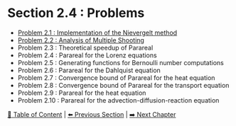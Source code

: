 # Section 2.4 : Problems

- [Problem 2.1 : Implementation of the Nievergelt method](./prob2.1/README.md)
- [Problem 2.2 : Analysis of Multiple Shooting](./prob2.2/README.md)
- Problem 2.3 : Theoretical speedup of Parareal
- Problem 2.4 : Parareal for the Lorenz equations
- Problem 2.5 : Generating functions for Bernoulli number computations
- Problem 2.6 : Parareal for the Dahlquist equation
- Problem 2.7 : Convergence bound of Parareal for the heat equation
- Problem 2.8 : Convergence bound of Parareal for the transport equation
- Problem 2.9 : Parareal for the heat equation
- Problem 2.10 : Parareal for the advection-diffusion-reaction equation

[:book: Table of Content](../README.md) | [:arrow_left: Previous Section](../sec2.2/README.md) | [:arrow_right: Next Chapter](../../chap3/README.md)
